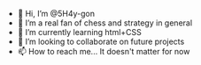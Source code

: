 - 👋 Hi, I’m @5H4y-gon
- 👀 I’m a real fan of chess and strategy in general
- 🌱 I’m currently learning html+CSS
- 💞️ I’m looking to collaborate on future projects
- 📫 How to reach me... It doesn't matter for now

<!---
5H4y-gon/5H4y-gon is a ✨ special ✨ repository because its `README.md` (this file) appears on your GitHub profile.
You can click the Preview link to take a look at your changes.
--->
